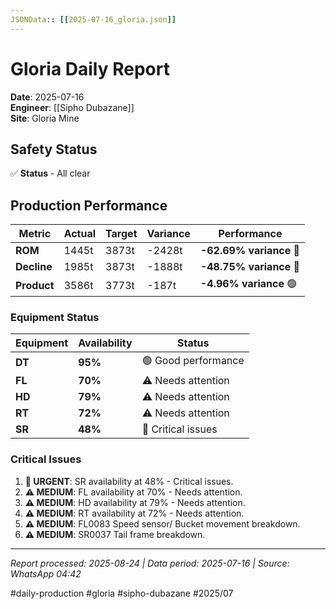 ```yaml
---
JSONData:: [[2025-07-16_gloria.json]]
---
```


# Gloria Daily Report
**Date**: 2025-07-16  
**Engineer**: [[Sipho Dubazane]]  
**Site**: Gloria Mine  

## Safety Status
✅ **Status** - All clear

## Production Performance
| Metric | Actual | Target | Variance | Performance |
|--------|--------|--------|----------|-------------|
| **ROM** | 1445t | 3873t | -2428t | **-62.69% variance** 🔴 |
| **Decline** | 1985t | 3873t | -1888t | **-48.75% variance** 🔴 |
| **Product** | 3586t | 3773t | -187t | **-4.96% variance** 🟢 |

### Equipment Status
| Equipment | Availability | Status |
|-----------|-------------|---------|
| **DT** | **95%** | 🟢 Good performance |
| **FL** | **70%** | ⚠️ Needs attention |
| **HD** | **79%** | ⚠️ Needs attention |
| **RT** | **72%** | ⚠️ Needs attention |
| **SR** | **48%** | 🔴 Critical issues |

### Critical Issues
1. **🔴 URGENT**: SR availability at 48% - Critical issues.
2. **⚠️ MEDIUM**: FL availability at 70% - Needs attention.
3. **⚠️ MEDIUM**: HD availability at 79% - Needs attention.
4. **⚠️ MEDIUM**: RT availability at 72% - Needs attention.
5. **⚠️ MEDIUM**: FL0083 Speed sensor/ Bucket movement breakdown.
6. **⚠️ MEDIUM**: SR0037 Tail frame breakdown.

---
*Report processed: 2025-08-24 | Data period: 2025-07-16 | Source: WhatsApp 04:42*

#daily-production #gloria #sipho-dubazane #2025/07
